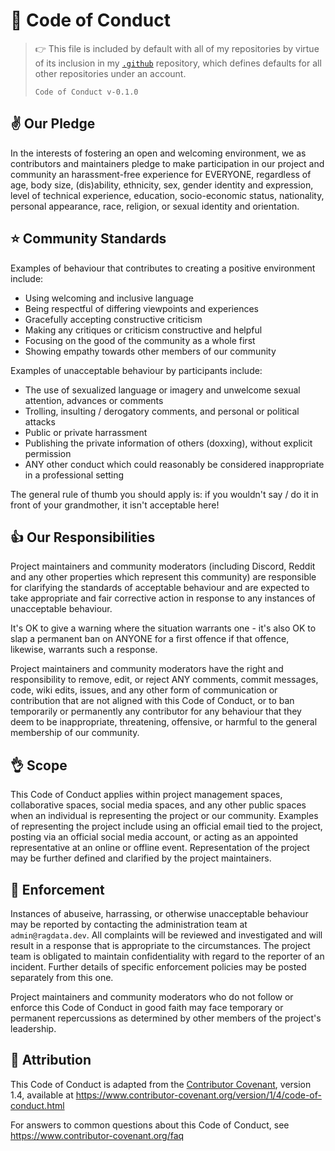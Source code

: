 # 📣 Code of Conduct

> 👉 This file is included by default with all of my repositories by virtue of its inclusion in my [`.github`](https://github.com/ragdata/.github) repository, which defines defaults for all other repositories under an account.
>
> `Code of Conduct v-0.1.0`

## ✌️ Our Pledge

In the interests of fostering an open and welcoming environment, we as contributors and maintainers pledge to make participation in our project and community an harassment-free experience for EVERYONE, regardless of age, body size, (dis)ability, ethnicity, sex, gender identity and expression, level of technical experience, education, socio-economic status, nationality, personal appearance, race, religion, or sexual identity and orientation.

## ⭐ Community Standards

Examples of behaviour that contributes to creating a positive environment include:

- Using welcoming and inclusive language
- Being respectful of differing viewpoints and experiences
- Gracefully accepting constructive criticism
- Making any critiques or criticism constructive and helpful
- Focusing on the good of the community as a whole first
- Showing empathy towards other members of our community

Examples of unacceptable behaviour by participants include:

- The use of sexualized language or imagery and unwelcome sexual attention, advances or comments
- Trolling, insulting / derogatory comments, and personal or political attacks
- Public or private harrassment
- Publishing the private information of others (doxxing), without explicit permission
- ANY other conduct which could reasonably be considered inappropriate in a professional setting

The general rule of thumb you should apply is: if you wouldn't say / do it in front of your grandmother, it isn't acceptable here!

## 👍 Our Responsibilities

Project maintainers and community moderators (including Discord, Reddit and any other properties which represent this community) are responsible for clarifying the standards of acceptable behaviour and are expected to take appropriate and fair corrective action in response to any instances of unacceptable behaviour.

It's OK to give a warning where the situation warrants one - it's also OK to slap a permanent ban on ANYONE for a first offence if that offence, likewise, warrants such a response.

Project maintainers and community moderators have the right and responsibility to remove, edit, or reject ANY comments, commit messages, code, wiki edits, issues, and any other form of communication or contribution that are not aligned with this Code of Conduct, or to ban temporarily or permanently any contributor for any behaviour that they deem to be inappropriate, threatening, offensive, or harmful to the general membership of our community.

## 👌 Scope

This Code of Conduct applies within project management spaces, collaborative spaces, social media spaces, and any other public spaces when an individual is representing the project or our community.  Examples of representing the project include using an official email tied to the project, posting via an official social media account, or acting as an appointed representative at an online or offline event.  Representation of the project may be further defined and clarified by the project maintainers.

## 💪 Enforcement

Instances of abuseive, harrassing, or otherwise unacceptable behaviour may be reported by contacting the administration team at `admin@ragdata.dev`.  All complaints will be reviewed and investigated and will result in a response that is appropriate to the circumstances.  The project team is obligated to maintain confidentiality with regard to the reporter of an incident.  Further details of specific enforcement policies may be posted separately from this one.

Project maintainers and community moderators who do not follow or enforce this Code of Conduct in good faith may face temporary or permanent repercussions as determined by other members of the project's leadership.

## 📒 Attribution

This Code of Conduct is adapted from the [Contributor Covenant][homepage], version 1.4, available at <https://www.contributor-covenant.org/version/1/4/code-of-conduct.html>

For answers to common questions about this Code of Conduct, see <https://www.contributor-covenant.org/faq>

[homepage]: https://www.contributor-covenant.org
